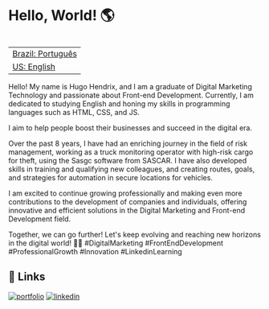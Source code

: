 <h1> Hello, World! 🌎</h1>

<table align="right">
 <tr><td><a href="https://github.com/HugoHendrix/hugohendrix/blob/main/README.md">Brazil: Português</a></td></tr> 
 <tr><td><a href="https://github.com/HugoHendrix/hugohendrix/blob/main/README-en.md">US: English</a></td></tr>
</table>

Hello! My name is Hugo Hendrix, and I am a graduate of Digital Marketing Technology and passionate about Front-end Development. Currently, I am dedicated to studying English and honing my skills in programming languages such as HTML, CSS, and JS.

I aim to help people boost their businesses and succeed in the digital era.

Over the past 8 years, I have had an enriching journey in the field of risk management, working as a truck monitoring operator with high-risk cargo for theft, using the Sasgc software from SASCAR. I have also developed skills in training and qualifying new colleagues, and creating routes, goals, and strategies for automation in secure locations for vehicles.

I am excited to continue growing professionally and making even more contributions to the development of companies and individuals, offering innovative and efficient solutions in the Digital Marketing and Front-end Development field.

Together, we can go further! Let's keep evolving and reaching new horizons in the digital world! 🚀💼 #DigitalMarketing #FrontEndDevelopment #ProfessionalGrowth #Innovation #LinkedinLearning


## 🔗 Links
[![portfolio](https://img.shields.io/badge/my_portfolio-000?style=for-the-badge&logo=ko-fi&logoColor=white)](https://bio.link/hugohendrix)
[![linkedin](https://img.shields.io/badge/linkedin-0A66C2?style=for-the-badge&logo=linkedin&logoColor=white)](https://www.linkedin.com/in/hugohendrix/)


